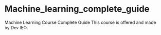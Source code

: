 # Machine_learning_complete_guide
Machine Learning Course Complete Guide 
This course is offered and made by Dev IEO.
